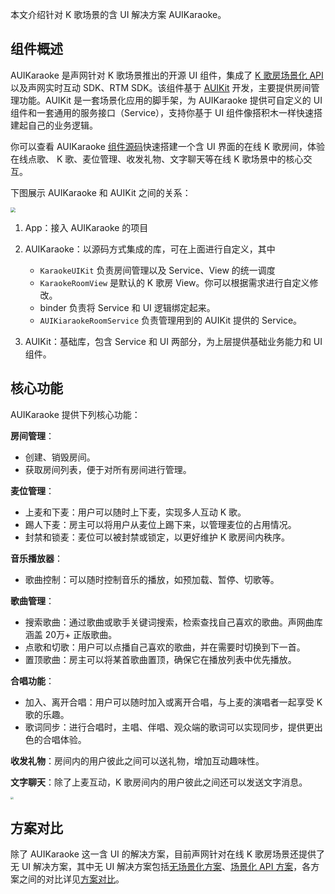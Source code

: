本文介绍针对 K 歌场景的含 UI 解决方案 AUIKaraoke。

## 组件概述

AUIKaraoke 是声网针对 K 歌场景推出的开源 UI 组件，集成了 [K 歌房场景化 API]() 以及声网实时互动 SDK、RTM SDK。该组件基于 [AUIKit](https://github.com/AgoraIO-Community/AUIKit/tree/main)  开发，主要提供房间管理功能。AUIKit 是一套场景化应用的脚手架，为 AUIKaraoke 提供可自定义的 UI 组件和一套通用的服务接口（Service），支持你基于 UI 组件像搭积木一样快速搭建起自己的业务逻辑。

你可以查看 AUIKaraoke [组件源码](https://github.com/AgoraIO-Community/AUIKitKaraoke)快速搭建一个含 UI 界面的在线 K 歌房间，体验在线点歌、 K 歌、麦位管理、收发礼物、文字聊天等在线 K 歌场景中的核心交互。

下图展示 AUIKaraoke 和 AUIKit 之间的关系：

<img src="https://web-cdn.agora.io/docs-files/1695201504874" style="zoom:50%;" />

1. App：接入 AUIKaraoke 的项目

2. AUIKaraoke：以源码方式集成的库，可在上面进行自定义，其中

   - `KaraokeUIKit` 负责房间管理以及 Service、View 的统一调度
   - `KaraokeRoomView` 是默认的 K 歌房 View。你可以根据需求进行自定义修改。
   - binder 负责将 Service 和 UI 逻辑绑定起来。
   - `AUIKiaraokeRoomService` 负责管理用到的 AUIKit 提供的 Service。

3. AUIKit：基础库，包含 Service 和 UI 两部分，为上层提供基础业务能力和 UI 组件。

## 核心功能

AUIKaraoke 提供下列核心功能：

**房间管理**：

- 创建、销毁房间。
- 获取房间列表，便于对所有房间进行管理。

**麦位管理**：

- 上麦和下麦：用户可以随时上下麦，实现多人互动 K 歌。
- 踢人下麦：房主可以将用户从麦位上踢下来，以管理麦位的占用情况。
- 封禁和锁麦：麦位可以被封禁或锁定，以更好维护 K 歌房间内秩序。

**音乐播放器**：

- 歌曲控制：可以随时控制音乐的播放，如预加载、暂停、切歌等。

**歌曲管理**：

- 搜索歌曲：通过歌曲或歌手关键词搜索，检索查找自己喜欢的歌曲。声网曲库涵盖 20万+ 正版歌曲。
- 点歌和切歌：用户可以点播自己喜欢的歌曲，并在需要时切换到下一首。
- 置顶歌曲：房主可以将某首歌曲置顶，确保它在播放列表中优先播放。

**合唱功能**：

- 加入、离开合唱：用户可以随时加入或离开合唱，与上麦的演唱者一起享受 K 歌的乐趣。
- 歌词同步：进行合唱时，主唱、伴唱、观众端的歌词可以实现同步，提供更出色的合唱体验。

**收发礼物**：房间内的用户彼此之间可以送礼物，增加互动趣味性。

**文字聊天**：除了上麦互动，K 歌房间内的用户彼此之间还可以发送文字消息。

<img src="https://web-cdn.agora.io/docs-files/1695201580570" style="zoom:30%;" />

## 方案对比

除了 AUIKaraoke 这一含 UI 的解决方案，目前声网针对在线 K 歌房场景还提供了无 UI 解决方案，其中无 UI 解决方案包括[无场景化方案](https://confluence.agoralab.co/)、[场景化 API 方案](https://confluence.agoralab.co/)，各方案之间的对比详见[方案对比]()。





